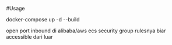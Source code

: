 #Usage

docker-compose up -d --build

open port inbound di alibaba/aws ecs security group rulesnya biar accessible dari luar
